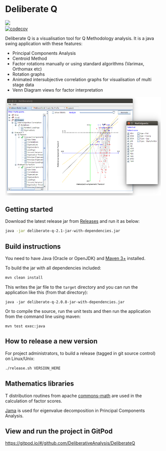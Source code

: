 # Deliberate Q

<a href="https://travis-ci.com/DeliberativeAnalysis/DeliberateQ"><img src="https://travis-ci.com/DeliberativeAnalysis/DeliberateQ.svg"/></a><br/>
[![codecov](https://codecov.io/gh/DeliberativeAnalysis/DeliberateQ/branch/master/graph/badge.svg)](https://codecov.io/gh/DeliberativeAnalysis/DeliberateQ)

Deliberate Q is a visualisation tool for Q Methodology analysis. It is a java swing application with these features:

* Principal Components Analysis
* Centroid Method
* Factor rotations manually or using standard algorithms (Varimax, Orthomax etc)
* Rotation graphs
* Animated intersubjective correlation graphs for visualisation of multi stage data
* Venn Diagram views for factor interpretation

<img src="docs/images/dq.png?raw"/>

## Getting started

Download the latest release jar from [Releases](https://github.com/DeliberativeAnalysis/DeliberateQ/releases) and run it as below:

```bash
java -jar deliberate-q-2.1-jar-with-dependencies.jar
```

## Build instructions

You need to have Java (Oracle or OpenJDK) and [Maven 3+](https://maven.apache.org/) installed.

To build the jar with all dependencies included:

```bash
mvn clean install
```

This writes the jar file to the `target` directory and you can run the application like this (from that directory):

```
java -jar deliberate-q-2.0.8-jar-with-dependencies.jar
```

Or to compile the source, run the unit tests and then run the application from the command line using maven:

```
mvn test exec:java
```

## How to release a new version
For project administrators, to build a release (tagged in git source control) on Linux/Unix:

```bash
./release.sh VERSION_HERE
```
## Mathematics libraries

T distribution routines from apache [commons-math](http://commons.apache.org/proper/commons-math/) are used in the calculation of factor scores.

[Jama](http://math.nist.gov/javanumerics/jama/) is used for eigenvalue decomposition in Principal Components Analysis.

## View and run the project in GitPod

https://gitpod.io/#/github.com/DeliberativeAnalysis/DeliberateQ
